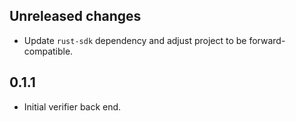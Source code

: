 ## Unreleased changes

- Update `rust-sdk` dependency and adjust project to be forward-compatible.

## 0.1.1

- Initial verifier back end.
